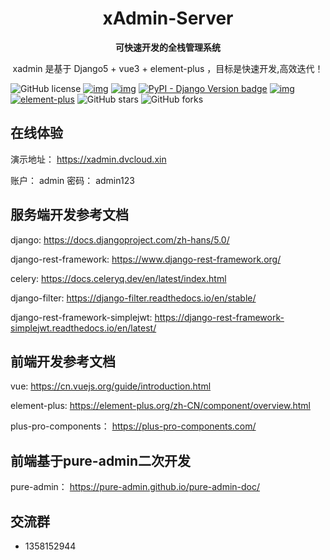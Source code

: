 <div style="text-align: center;">
<h1>xAdmin-Server</h1>

**可快速开发的全栈管理系统**

xadmin 是基于 Django5 + vue3 + element-plus ，目标是快速开发,高效迭代！
</div>

![GitHub license](https://img.shields.io/github/license/nineaiyu/xadmin-server?style=flat)
[![img](https://img.shields.io/badge/python->=3.12.x-green.svg)](https://python.org/)
[![img](https://img.shields.io/badge/node->=v20.10.x-brightgreen)](https://nodejs.org/zh-cn/)
[![PyPI - Django Version badge](https://img.shields.io/badge/django:versions-5.0-blue)](https://docs.djangoproject.com/zh-hans/5.0/)
[![img](https://img.shields.io/badge/vue3-brightgreen)](https://nodejs.org/zh-cn/)
[![element-plus](https://img.shields.io/badge/element%20plus-409eff.svg)](https://element-plus.org/)
![GitHub stars](https://img.shields.io/github/stars/nineaiyu/xadmin-server?color=fa6470&style=flat)
![GitHub forks](https://img.shields.io/github/forks/nineaiyu/xadmin-server?style=flat)

## 在线体验

演示地址： https://xadmin.dvcloud.xin

账户： admin  密码： admin123

## 服务端开发参考文档
django: https://docs.djangoproject.com/zh-hans/5.0/

django-rest-framework: https://www.django-rest-framework.org/

celery: https://docs.celeryq.dev/en/latest/index.html

django-filter: https://django-filter.readthedocs.io/en/stable/

django-rest-framework-simplejwt: https://django-rest-framework-simplejwt.readthedocs.io/en/latest/

## 前端开发参考文档
vue: https://cn.vuejs.org/guide/introduction.html

element-plus: https://element-plus.org/zh-CN/component/overview.html

plus-pro-components： https://plus-pro-components.com/

## 前端基于pure-admin二次开发
pure-admin： https://pure-admin.github.io/pure-admin-doc/

## 交流群

- 1358152944